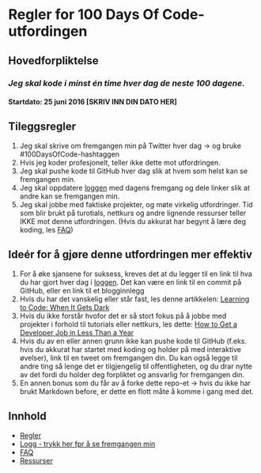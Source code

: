 # Regler for 100 Days Of Code-utfordingen

## Hovedforpliktelse

### *Jeg skal kode i minst én time hver dag de neste 100 dagene.*

#### Startdato: 25 juni 2016 [SKRIV INN DIN DATO HER]

## Tileggsregler

1. Jeg skal skrive om fremgangen min på Twitter hver dag -> og bruke #100DaysOfCode-hashtaggen
2. Hvis jeg koder profesjonelt, teller ikke dette mot utfordringen.
3. Jeg skal pushe kode til GitHub hver dag slik at hvem som helst kan se fremgangen min.
4. Jeg skal oppdatere [loggen](log.md) med dagens fremgang og dele linker slik at andre kan se fremgangen min.
5. Jeg skal jobbe med faktiske projekter, og møte virkelig utfordringer. Tid som blir brukt på turotials, nettkurs og andre lignende ressurser teller IKKE mot denne utfordringen. (Hvis du akkurat har begynt å lære deg koding, les [FAQ](FAQ.md))

## Ideér for å gjøre denne utfordringen mer effektiv

1. For å øke sjansene for suksess, kreves det at du legger til en link til hva du har gjort hver dag i [loggen](log.md). Det kan være en link til en commit på GitHub, eller en link til et blogginnlegg
2. Hvis du har det vanskelig eller står fast, les denne artikkelen: [Learning to Code: When It Gets Dark](https://www.freecodecamp.org/news/learning-to-code-when-it-gets-dark-e485edfb58fd)
3. Hvis du ikke forstår hvofor det er så stort fokus på å jobbe med projekter i forhold til tutorials eller nettkurs, les dette: [How to Get a Developer Job in Less Than a Year](https://medium.freecodecamp.com/how-to-get-a-developer-job-in-less-than-a-year-c27bbfe71645)
4. Hvis du av en eller annen grunn ikke kan pushe kode til GitHub (f.eks. hvis du akkurat har startet med koding og holder på med interaktive øvelser), link til en tweet om fremgangen din. Du kan også legge til andre ting så lenge det er tilgjengelig til offentligheten, og du drar nytte av det fordi du holder deg forpliktet og ansvarlig for fremgangen din.
5. En annen bonus som du får av å forke dette repo-et -> hvis du ikke har brukt Markdown before, er dette en flott måte å komme i gang med det.

## Innhold

* [Regler](rules.md)
* [Logg - trykk her fpr å se fremgangen min](log.md)
* [FAQ](FAQ.md)
* [Ressurser](resources.md)
